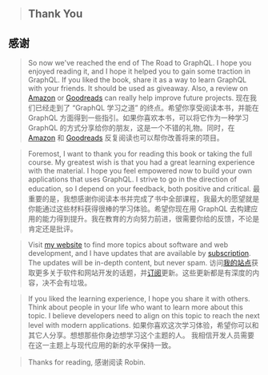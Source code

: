> ## Thank You
## 感谢

> So now we've reached the end of The Road to GraphQL. I hope you enjoyed reading it, and I hope it helped you to gain some traction in GraphQL. If you liked the book, share it as a way to learn GraphQL with your friends. It should be used as giveaway. Also, a review on [Amazon](https://www.amazon.com/s/?field-keywords=The+Road+to+GraphQL) or [Goodreads](https://www.goodreads.com/book/show/42641103-the-road-to-graphql) can really help improve future projects.
现在我们已经走到了 “GraphQL 学习之道” 的终点。希望你享受阅读本书，并能在 GraphQL 方面得到一些指引。如果你喜欢本书，可以将它作为一种学习 GraphQL 的方式分享给你的朋友，这是一个不错的礼物。同时，在 [Amazon](https://www.amazon.com/s/?field-keywords=The+Road+to+GraphQL) 和 [Goodreads](https://www.goodreads.com/book/show/42641103-the-road-to-graphql) 反复阅读也可以帮你改善将来的项目。

> Foremost, I want to thank you for reading this book or taking the full course. My greatest wish is that you had a great learning experience with the material. I hope you feel empowered now to build your own applications that uses GraphQL. I strive to go in the direction of education, so I depend on your feedback, both positive and critical.
最重要的是，我想感谢你阅读本书并完成了书中全部课程，我最大的愿望就是你能通过这些材料获得很棒的学习体验。希望你现在用 GraphQL 去构建应用的能力得到提升。我在教育的方向努力前进，很需要你给的反馈，不论是肯定还是批评。

> Visit [my website](https://www.robinwieruch.de/) to find more topics about software and web development, and I have updates that are available by [subscription](https://www.getrevue.co/profile/rwieruch). The updates will be in-depth content, but never spam.
访问[我的站点](https://www.robinwieruch.de/)获取更多关于软件和网站开发的话题，并[订阅](https://www.getrevue.co/profile/rwieruch)更新。这些更新都是有深度的内容，决不会有垃圾。

> If you liked the learning experience, I hope you share it with others. Think about people in your life who want to learn more about this topic. I believe developers need to align on this topic to reach the next level with modern applications.
如果你喜欢这次学习体验，希望你可以和其它人分享。想想那些你身边想学习这个主题的人。 我相信开发人员需要在这一主题上与现代应用的新的水平保持一致。

> Thanks for reading,
感谢阅读
Robin.
